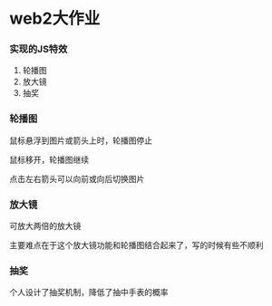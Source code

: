 # web2大作业

### 实现的JS特效

1. 轮播图
2. 放大镜
3. 抽奖

### 轮播图

鼠标悬浮到图片或箭头上时，轮播图停止

鼠标移开，轮播图继续

点击左右箭头可以向前或向后切换图片

### 放大镜

可放大两倍的放大镜

主要难点在于这个放大镜功能和轮播图结合起来了，写的时候有些不顺利

### 抽奖

个人设计了抽奖机制，降低了抽中手表的概率



